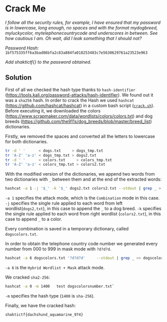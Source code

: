 # Crack Me
_I follow all the security rules, for example, I have ensured that my password is in lowercase, long enough, no spaces and with the format mydogbreed, myluckycolor, mytelephonecountrycode and underscores in between. See how cautious I am. Oh wait, did I leak something that I should not?_

_Password Hash:_
` 1bf575335ff6a3bad86bfa2c83a884fa018253483c7e5630629761a23523e963`

_Add shaktictf{} to the password obtained._

## Solution

First of all we checked the hash type thanks to `hash-identifier` (https://tools.kali.org/password-attacks/hash-identifier). We found out it was a `sha256` hash.
In order to crack the Hash we used `hashcat` (https://github.com/hashcat/hashcat) in a custom bash script ([`crack.sh`](https://github.com/TryKatChup/ShaktiCTF2021-writeup/blob/main/Misc/CrackMe/crack.sh)). Before executing it, we downloaded the colors (https://www.scrapmaker.com/data/wordlists/colors/colors.txt) and dog breeds (https://github.com/the911s/dog_breeds/blob/master/breed_list) dictionaries. 

Firstly, we removed the spaces and converted all the letters to lowercase for both dictionaries.

```sh
tr -d ' '      < dogs.txt     > dogs_tmp.txt
tr 'A-Z' 'a-z' < dogs_tmp.txt > dogs2.txt
tr -d ' '      < colors.txt     > colors_tmp.txt
tr 'A-Z' 'a-z' < colors_tmp.txt > colors2.txt
```

With the modified version of the dictionaries, we append two words from two dictionaries with `_` between them and at the end of the extracted words:

```sh
hashcat -a 1 -j '$_' -k '$_' dogs2.txt colors2.txt --stdout | grep _ > dogscolors.txt
```

`-a 1` specifies the attack mode, which is the `Combination` mode in this case.
`-j` specifies the single rule applied to each word from left wordlist(`dogs2,txt`), in this case to append the `_` to a dog breed.
`-k` specifies the single rule applied to each word from right wordlist (`colors2.txt`), in this case to append `_` to a color.

Every combination is saved in a temporary dictionary, called `dogscolors.txt`.

In order to obtain the telephone country code number we generated every number from 000 to 999 in mask mode with `?d?d?d`.

```sh
hashcat -a 6 dogscolors.txt '?d?d?d'     --stdout | grep _ >> dogscolorsnumber.txt
```
`-a 6` is the `Hybrid Wordlist + Mask` attack mode.

We cracked `sha2-256`:
```sh
hashcat -a 0 -m 1400   test dogscolorsnumber.txt`
```
`-m` specifies the hash type (`1400` is `sha-256`).

Finally, we have the cracked hash:

`shaktictf{dachshund_aquamarine_974}`
